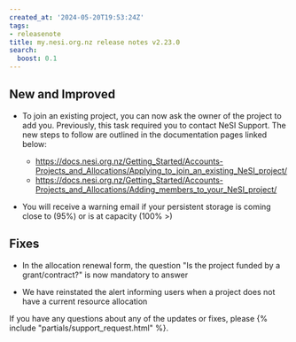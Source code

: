 ```yaml
---
created_at: '2024-05-20T19:53:24Z'
tags:
- releasenote
title: my.nesi.org.nz release notes v2.23.0
search:
  boost: 0.1
---
```


## New and Improved

- To join an existing project, you can now ask the owner of the project to add you. Previously, this task required you to contact NeSI Support. The new steps to follow are outlined in the documentation pages linked below:
    - https://docs.nesi.org.nz/Getting_Started/Accounts-Projects_and_Allocations/Applying_to_join_an_existing_NeSI_project/
    - https://docs.nesi.org.nz/Getting_Started/Accounts-Projects_and_Allocations/Adding_members_to_your_NeSI_project/

- You will receive a warning email if your persistent storage is coming close to (95%) or is at capacity (100% >)

## Fixes

- In the allocation renewal form, the question "Is the project funded by a grant/contract?" is now mandatory to answer

- We have reinstated the alert informing users when a project does not have a current resource allocation

If you have any questions about any of the updates or fixes, please
{% include "partials/support_request.html" %}.
